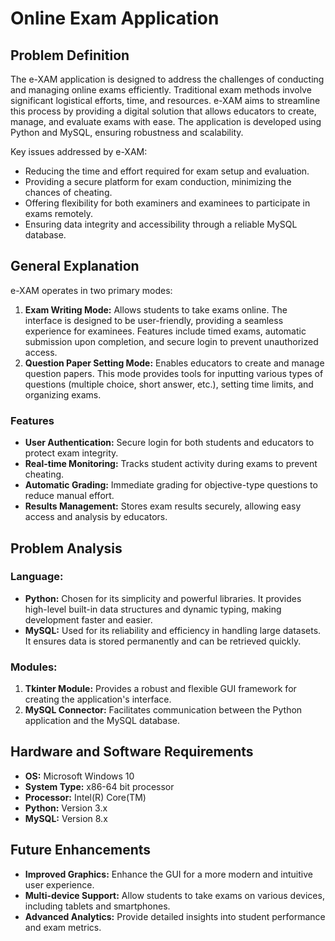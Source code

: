 # Online Exam Application

## Problem Definition
The e-XAM application is designed to address the challenges of conducting and managing online exams efficiently. Traditional exam methods involve significant logistical efforts, time, and resources. e-XAM aims to streamline this process by providing a digital solution that allows educators to create, manage, and evaluate exams with ease. The application is developed using Python and MySQL, ensuring robustness and scalability.

Key issues addressed by e-XAM:
- Reducing the time and effort required for exam setup and evaluation.
- Providing a secure platform for exam conduction, minimizing the chances of cheating.
- Offering flexibility for both examiners and examinees to participate in exams remotely.
- Ensuring data integrity and accessibility through a reliable MySQL database.

## General Explanation
e-XAM operates in two primary modes:
1. **Exam Writing Mode:** Allows students to take exams online. The interface is designed to be user-friendly, providing a seamless experience for examinees. Features include timed exams, automatic submission upon completion, and secure login to prevent unauthorized access.
2. **Question Paper Setting Mode:** Enables educators to create and manage question papers. This mode provides tools for inputting various types of questions (multiple choice, short answer, etc.), setting time limits, and organizing exams.

### Features
- **User Authentication:** Secure login for both students and educators to protect exam integrity.
- **Real-time Monitoring:** Tracks student activity during exams to prevent cheating.
- **Automatic Grading:** Immediate grading for objective-type questions to reduce manual effort.
- **Results Management:** Stores exam results securely, allowing easy access and analysis by educators.

## Problem Analysis
### Language:
- **Python:** Chosen for its simplicity and powerful libraries. It provides high-level built-in data structures and dynamic typing, making development faster and easier.
- **MySQL:** Used for its reliability and efficiency in handling large datasets. It ensures data is stored permanently and can be retrieved quickly.

### Modules:
1. **Tkinter Module:** Provides a robust and flexible GUI framework for creating the application's interface.
2. **MySQL Connector:** Facilitates communication between the Python application and the MySQL database.

## Hardware and Software Requirements
- **OS:** Microsoft Windows 10
- **System Type:** x86-64 bit processor
- **Processor:** Intel(R) Core(TM)
- **Python:** Version 3.x
- **MySQL:** Version 8.x

## Future Enhancements
- **Improved Graphics:** Enhance the GUI for a more modern and intuitive user experience.
- **Multi-device Support:** Allow students to take exams on various devices, including tablets and smartphones.
- **Advanced Analytics:** Provide detailed insights into student performance and exam metrics.

